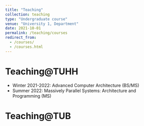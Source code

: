 ```yaml
---
title: "Teaching"
collection: teaching
type: "Undergraduate course"
venue: "University 1, Department"
date: 2021-10-01
permalink: /teaching/courses
redirect_from: 
  - /courses/
  - /courses.html
---
```


Teaching@TUHH
===

* Winter 2021-2022: Advanced Computer Architecture (BS/MS)
* Summer 2022: Massively Parallel Systems: Architecture and Programming (MS)

Teaching@TUB 
===
